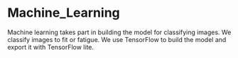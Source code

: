 # Machine_Learning

Machine learning takes part in building the model for classifying images. We classify images to fit or fatigue. We use TensorFlow to build the model and export it with TensorFlow lite.
